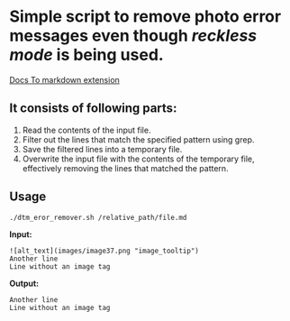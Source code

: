 # Simple script to remove photo error messages even though *reckless mode* is being used.

[Docs To markdown extension](https://workspace.google.com/marketplace/app/docs_to_markdown/700168918607)

## It consists of following parts:

1. Read the contents of the input file.
2. Filter out the lines that match the specified pattern using grep.
3. Save the filtered lines into a temporary file.
4. Overwrite the input file with the contents of the temporary file, effectively removing the lines that matched the pattern.

## Usage

``` ./dtm_eror_remover.sh /relative_path/file.md ```

**Input:**
```Some text
![alt_text](images/image37.png "image_tooltip")
Another line
Line without an image tag
```
**Output:**
```Some text
Another line
Line without an image tag
```
